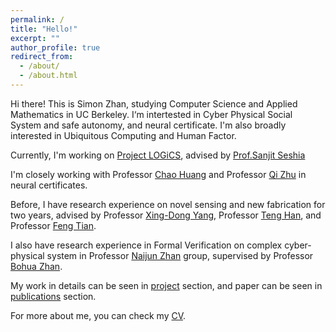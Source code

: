 ```yaml
---
permalink: /
title: "Hello!"
excerpt: ""
author_profile: true
redirect_from: 
  - /about/
  - /about.html
---
```


Hi there! This is Simon Zhan, studying Computer Science and Applied Mathematics in UC Berkeley. I‘m intertested in Cyber Physical Social System and safe autonomy, and neural certificate. I'm also broadly interested in Ubiquitous Computing and Human Factor. 

Currently, I'm working on [Project LOGiCS](https://logics.design/#), advised by [Prof.Sanjit Seshia](http://people.eecs.berkeley.edu/~sseshia/)

I'm closely working with Professor [Chao Huang](https://chaohuang2018.github.io/main/) and Professor [Qi Zhu](http://zhulab.eecs.northwestern.edu/) in neural certificates. 

Before, I have research experience on novel sensing and new fabrication for two years, advised by Professor [Xing-Dong Yang](https://www.cs.dartmouth.edu/~xingdong/), Professor [Teng Han](http://teng-han.com/), and Professor [Feng Tian](https://lcs.ios.ac.cn/~fengt/).

I also have research experience in Formal Verification on complex cyber-physical system in Professor [Naijun Zhan](https://lcs.ios.ac.cn/~znj/) group, supervised by Professor [Bohua Zhan](https://scholar.google.de/citations?user=siArm5kAAAAJ&hl=en).

My work in details can be seen in [project](/portfolio) section, and paper can be seen in [publications](/publications) section. 

For more about me, you can check my [CV](/files/CV_Simon_Zhan.pdf).


